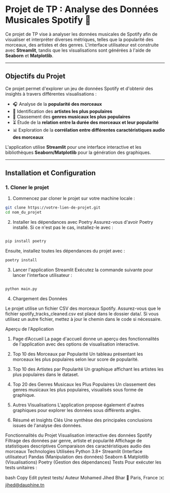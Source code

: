 # **Projet de TP : Analyse des Données Musicales Spotify** 🎵

Ce projet de TP vise à analyser les données musicales de Spotify afin de visualiser et interpréter diverses métriques, telles que la popularité des morceaux, des artistes et des genres. L'interface utilisateur est construite avec **Streamlit**, tandis que les visualisations sont générées à l'aide de **Seaborn** et **Matplotlib**.

---

## **Objectifs du Projet**

Ce projet permet d'explorer un jeu de données Spotify et d'obtenir des insights à travers différentes visualisations :

- 🎧 Analyse de la **popularité des morceaux**
- 🎤 Identification des **artistes les plus populaires**
- 🎵 Classement des **genres musicaux les plus populaires**
- ⏳ Étude de la **relation entre la durée des morceaux et leur popularité**
- 📊 Exploration de la **corrélation entre différentes caractéristiques audio des morceaux**

L'application utilise **Streamlit** pour une interface interactive et les bibliothèques **Seaborn/Matplotlib** pour la génération des graphiques.

---

## **Installation et Configuration**

### **1. Cloner le projet**

1. Commencez par cloner le projet sur votre machine locale :

```bash
git clone https://votre-lien-de-projet.git
cd nom_du_projet
```


2. Installer les dépendances avec Poetry
Assurez-vous d'avoir Poetry installé. Si ce n'est pas le cas, installez-le avec :

``` bash

pip install poetry
```
Ensuite, installez toutes les dépendances du projet avec :

``` bash
poetry install
```

3. Lancer l'application Streamlit
Exécutez la commande suivante pour lancer l'interface utilisateur :

```bash

python main.py
```
4. Chargement des Données

Le projet utilise un fichier CSV des morceaux Spotify. Assurez-vous que le fichier spotify_tracks_cleaned.csv est placé dans le dossier data/.
Si vous utilisez un autre fichier, mettez à jour le chemin dans le code si nécessaire.


Aperçu de l'Application
1. Page d’Accueil
La page d'accueil donne un aperçu des fonctionnalités de l'application avec des options de visualisation interactive.




2. Top 10 des Morceaux par Popularité
Un tableau présentant les morceaux les plus populaires selon leur score de popularité.



3. Top 10 des Artistes par Popularité
Un graphique affichant les artistes les plus populaires dans le dataset.



4. Top 20 des Genres Musicaux les Plus Populaires
Un classement des genres musicaux les plus populaires, visualisés sous forme de graphique.



5. Autres Visualisations
L'application propose également d'autres graphiques pour explorer les données sous différents angles.



6. Résumé et Insights Clés
Une synthèse des principales conclusions issues de l'analyse des données.



Fonctionnalités du Projet
Visualisation interactive des données Spotify
Filtrage des données par genre, artiste et popularité
Affichage de statistiques descriptives
Comparaison des caractéristiques audio des morceaux
Technologies Utilisées
Python 3.8+
Streamlit (Interface utilisateur)
Pandas (Manipulation des données)
Seaborn & Matplotlib (Visualisations)
Poetry (Gestion des dépendances)
Tests
Pour exécuter les tests unitaires :

bash
Copy
Edit
pytest tests/
Auteur
Mohamed Jihed Bhar
📍 Paris, France
✉️ jihed@dauphine.tn